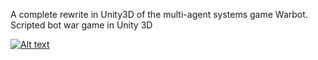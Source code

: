 A complete rewrite in Unity3D of the multi-agent systems game Warbot.
Scripted bot war game in Unity 3D

[![Alt text](https://78.media.tumblr.com/tumblr_ovr8ilVtCk1wv3k0d_smart1.jpg)](https://vt.media.tumblr.com/tumblr_ovr8ilVtCk1wv3k0d_480.mp4)
